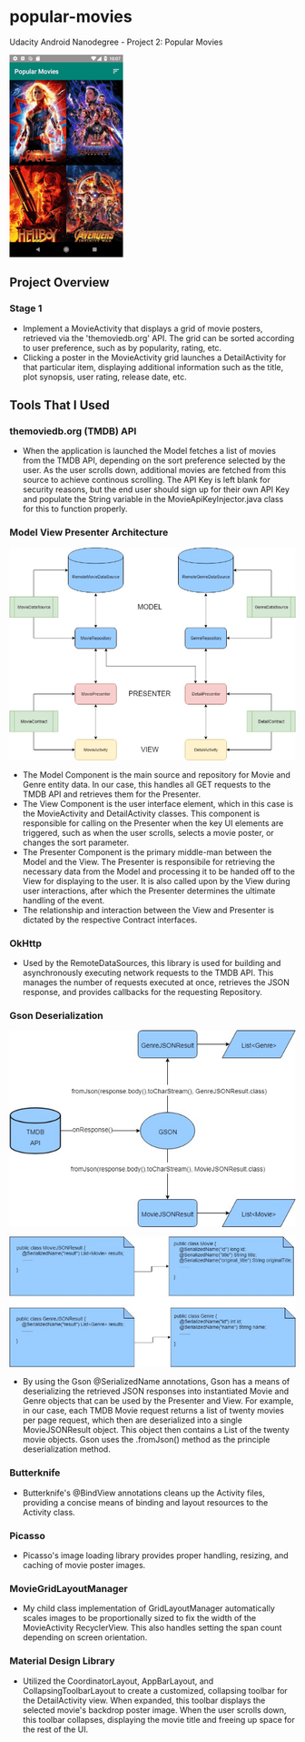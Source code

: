 # popular-movies
Udacity Android Nanodegree - Project 2: Popular Movies

![DEMO](/readme-resources/popular_movies_demo.gif)

## Project Overview
### Stage 1
- Implement a MovieActivity that displays a grid of movie posters, 
retrieved via the 'themoviedb.org' API.  The grid can be sorted according
to user preference, such as by popularity, rating, etc.
- Clicking a poster in the MovieActivity grid launches a DetailActivity
for that particular item, displaying additional information such as
the title, plot synopsis, user rating, release date, etc.

## Tools That I Used

### themoviedb.org (TMDB) API
- When the application is launched the Model fetches a list of movies from the TMDB API, depending on the sort preference selected by the user.  As the user scrolls down, additional movies are fetched from this source to achieve continous scrolling.  The API Key is left blank for security reasons, but the end user should sign up for their own API Key and populate the String variable in the MovieApiKeyInjector.java class for this to function properly.

### Model View Presenter Architecture
![MVP Diagram](/readme-resources/Popular_Movies_MVP_Diagram.jpg)

- The Model Component is the main source and repository for Movie and Genre entity data.  In our case, this handles all GET requests to the TMDB API and retrieves them for the Presenter.
- The View Component is the user interface element, which in this case is the MovieActivity and DetailActivity classes.  This component is responsible for calling on the Presenter when the key UI elements are triggered, such as when the user scrolls, selects a movie poster, or changes the sort parameter.
- The Presenter Component is the primary middle-man between the Model and the View.  The Presenter is responsibile for retrieving the necessary data from the Model and processing it to be handed off to the View for displaying to the user.  It is also called upon by the View during user interactions, after which the Presenter determines the ultimate handling of the event.
- The relationship and interaction between the View and Presenter is dictated by the respective Contract interfaces.

### OkHttp
- Used by the RemoteDataSources, this library is used for building and asynchronously executing network requests to the TMDB API.  This manages the number of requests executed at once, retrieves the JSON response, and provides callbacks for the requesting Repository. 

### Gson Deserialization
![GSON Diagram](/readme-resources/Gson_Deserialization_Diagram.jpg)


![Deserialization Diagram](/readme-resources/Deserialization_Classes.jpg)

- By using the Gson @SerializedName annotations, Gson has a means of deserializing the retrieved JSON responses into instantiated Movie and Genre objects that can be used by the Presenter and View.  For example, in our case, each TMDB Movie request returns a list of twenty movies per page request, which then are deserialized into a single MovieJSONResult object.  This object then contains a List of the twenty movie objects.  Gson uses the .fromJson() method as the principle deserialization method.

### Butterknife
- Butterknife's @BindView annotations cleans up the Activity files, providing a concise means of binding and layout resources to the Activity class.

### Picasso
- Picasso's image loading library provides proper handling, resizing, and caching of movie poster images.

### MovieGridLayoutManager
- My child class implementation of GridLayoutManager automatically scales images to be proportionally sized to fix the width of the MovieActivity RecyclerView.  This also handles setting the span count depending on screen orientation.

### Material Design Library
- Utilized the CoordinatorLayout, AppBarLayout, and CollapsingToolbarLayout to create a customized, collapsing toolbar for the DetailActivity view.  When expanded, this toolbar displays the selected movie's backdrop poster image.  When the user scrolls down, this toolbar collapses, displaying the movie title and freeing up space for the rest of the UI.
